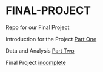 # FINAL-PROJECT

Repo for our Final Project 

Introduction for the Project [Part One](link)

Data and Analysis [Part Two](https://github.com/lexi-co-graphic/FINAL-PROJECT/blob/866d69a3959bd343a843171aff0176f1155bcefa/FINAL-PROJECT-DATA.ipynb) 

Final Project [incomplete](link3)
